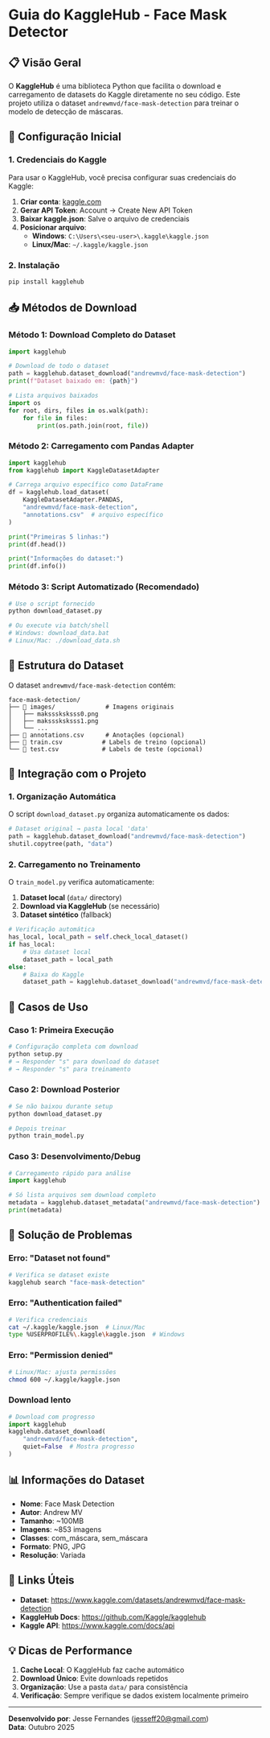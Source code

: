 # Guia do KaggleHub - Face Mask Detector

## 📋 Visão Geral

O **KaggleHub** é uma biblioteca Python que facilita o download e carregamento de datasets do Kaggle diretamente no seu código. Este projeto utiliza o dataset `andrewmvd/face-mask-detection` para treinar o modelo de detecção de máscaras.

## 🔧 Configuração Inicial

### 1. Credenciais do Kaggle

Para usar o KaggleHub, você precisa configurar suas credenciais do Kaggle:

1. **Criar conta**: [kaggle.com](https://www.kaggle.com)
2. **Gerar API Token**: Account → Create New API Token
3. **Baixar kaggle.json**: Salve o arquivo de credenciais
4. **Posicionar arquivo**:
   - **Windows**: `C:\Users\<seu-user>\.kaggle\kaggle.json`
   - **Linux/Mac**: `~/.kaggle/kaggle.json`

### 2. Instalação

```bash
pip install kagglehub
```

## 📥 Métodos de Download

### Método 1: Download Completo do Dataset

```python
import kagglehub

# Download de todo o dataset
path = kagglehub.dataset_download("andrewmvd/face-mask-detection")
print(f"Dataset baixado em: {path}")

# Lista arquivos baixados
import os
for root, dirs, files in os.walk(path):
    for file in files:
        print(os.path.join(root, file))
```

### Método 2: Carregamento com Pandas Adapter

```python
import kagglehub
from kagglehub import KaggleDatasetAdapter

# Carrega arquivo específico como DataFrame
df = kagglehub.load_dataset(
    KaggleDatasetAdapter.PANDAS,
    "andrewmvd/face-mask-detection",
    "annotations.csv"  # arquivo específico
)

print("Primeiras 5 linhas:")
print(df.head())

print("Informações do dataset:")
print(df.info())
```

### Método 3: Script Automatizado (Recomendado)

```bash
# Use o script fornecido
python download_dataset.py

# Ou execute via batch/shell
# Windows: download_data.bat
# Linux/Mac: ./download_data.sh
```

## 📁 Estrutura do Dataset

O dataset `andrewmvd/face-mask-detection` contém:

```
face-mask-detection/
├── 📁 images/              # Imagens originais
│   ├── maksssksksss0.png
│   ├── maksssksksss1.png
│   └── ...
├── 📄 annotations.csv      # Anotações (opcional)
├── 📄 train.csv           # Labels de treino (opcional)
└── 📄 test.csv            # Labels de teste (opcional)
```

## 🔄 Integração com o Projeto

### 1. Organização Automática

O script `download_dataset.py` organiza automaticamente os dados:

```python
# Dataset original → pasta local 'data'
path = kagglehub.dataset_download("andrewmvd/face-mask-detection")
shutil.copytree(path, "data")
```

### 2. Carregamento no Treinamento

O `train_model.py` verifica automaticamente:

1. **Dataset local** (`data/` directory)
2. **Download via KaggleHub** (se necessário)
3. **Dataset sintético** (fallback)

```python
# Verificação automática
has_local, local_path = self.check_local_dataset()
if has_local:
    # Usa dataset local
    dataset_path = local_path
else:
    # Baixa do Kaggle
    dataset_path = kagglehub.dataset_download("andrewmvd/face-mask-detection")
```

## 🎯 Casos de Uso

### Caso 1: Primeira Execução

```bash
# Configuração completa com download
python setup.py
# → Responder "s" para download do dataset
# → Responder "s" para treinamento
```

### Caso 2: Download Posterior

```bash
# Se não baixou durante setup
python download_dataset.py

# Depois treinar
python train_model.py
```

### Caso 3: Desenvolvimento/Debug

```python
# Carregamento rápido para análise
import kagglehub

# Só lista arquivos sem download completo
metadata = kagglehub.dataset_metadata("andrewmvd/face-mask-detection")
print(metadata)
```

## 🚨 Solução de Problemas

### Erro: "Dataset not found"
```bash
# Verifica se dataset existe
kagglehub search "face-mask-detection"
```

### Erro: "Authentication failed"
```bash
# Verifica credenciais
cat ~/.kaggle/kaggle.json  # Linux/Mac
type %USERPROFILE%\.kaggle\kaggle.json  # Windows
```

### Erro: "Permission denied"
```bash
# Linux/Mac: ajusta permissões
chmod 600 ~/.kaggle/kaggle.json
```

### Download lento
```python
# Download com progresso
import kagglehub
kagglehub.dataset_download(
    "andrewmvd/face-mask-detection",
    quiet=False  # Mostra progresso
)
```

## 📊 Informações do Dataset

- **Nome**: Face Mask Detection
- **Autor**: Andrew MV
- **Tamanho**: ~100MB
- **Imagens**: ~853 imagens
- **Classes**: com_máscara, sem_máscara
- **Formato**: PNG, JPG
- **Resolução**: Variada

## 🔗 Links Úteis

- **Dataset**: https://www.kaggle.com/datasets/andrewmvd/face-mask-detection
- **KaggleHub Docs**: https://github.com/Kaggle/kagglehub
- **Kaggle API**: https://www.kaggle.com/docs/api

## 💡 Dicas de Performance

1. **Cache Local**: O KaggleHub faz cache automático
2. **Download Único**: Evite downloads repetidos
3. **Organização**: Use a pasta `data/` para consistência
4. **Verificação**: Sempre verifique se dados existem localmente primeiro

---

**Desenvolvido por**: Jesse Fernandes (jesseff20@gmail.com)  
**Data**: Outubro 2025